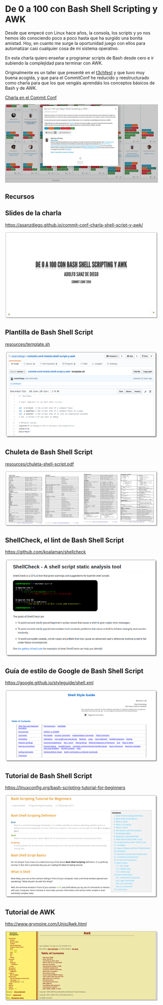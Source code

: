 # De 0 a 100 con Bash Shell Scripting y AWK

Desde que empecé con Linux hace años, la consola, los scripts y yo nos hemos ido conociendo poco a poco hasta que ha surgido una bonita amistad. Hoy, en cuanto me surge la oportunidad juego con ellos para automatizar casi cualquier cosa de mi sistema operativo.

En esta charla quiero enseñar a programar scripts de Bash desde cero e ir subiendo la complejidad para terminar con AWK.

Originalmente es un taller que presenté en el [t3chfest](https://t3chfest.uc3m.es/2018/programa/taller-100-bash-shell-scripting-awk/) y que tuvo muy buena acogida, y que para el CommitConf he reducido y reestructurado como charla para que los que vengáis aprendáis los conceptos básicos de Bash y de AWK.

[Charla en el Commit Conf](https://www.koliseo.com/events/commit-2018/r4p/5630471824211968/agenda#/5116072650866688/6265425427955712)

<a href="https://www.koliseo.com/events/commit-2018/r4p/5630471824211968/agenda#/5116072650866688/6265425427955712">
  <img src="./slides/img/commit-conf-shell-scripting-y-awk.png" alt="Charla en el Commit Conf"/>
</a>

## Recursos

## Slides de la charla

<https://asanzdiego.github.io/commit-conf-charla-shell-script-y-awk/>

![](./slides/img/slides-sombra.png)

## Plantilla de Bash Shell Script

[resources/template.sh](https://github.com/asanzdiego/commit-conf-charla-shell-script-y-awk/blob/master/resources/template.sh)

![](./slides/img/template-sombra.png)

## Chuleta de Bash Shell Script

[resources/chuleta-shell-script.pdf](https://github.com/asanzdiego/commit-conf-charla-shell-script-y-awk/blob/master/resources/chuleta-shell-script.pdf)

![](./slides/img/chuleta-shell-script-sombra.png)

## ShellCheck, el lint de Bash Shell Script

<https://github.com/koalaman/shellcheck>

![](./slides/img/shellcheck-a-shell-script-static-analysis-tool-sombra.png)

## Guía de estilo de Google de Bash Shell Script

<https://google.github.io/styleguide/shell.xml>

![](./slides/img/google-shell-style-guide-sombra.png)

## Tutorial de Bash Shell Script

<https://linuxconfig.org/bash-scripting-tutorial-for-beginners>

![](./slides/img/bash-scripting-tutorial-for-beginners-sombra.png)

## Tutorial de AWK

<http://www.grymoire.com/Unix/Awk.html>

![](./slides/img/awk-a-tutorial-and-introduction-by-bruce-barnett-sombra.png)
